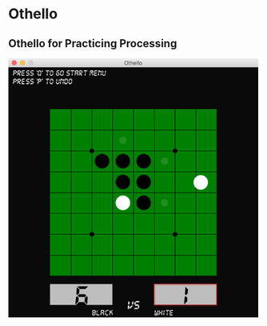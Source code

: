 # Othello
<h2>Othello for Practicing Processing</h2>
<img src="https://github.com/nshhhin/Images/blob/master/othello.png" width = "500px" height = "auto">
